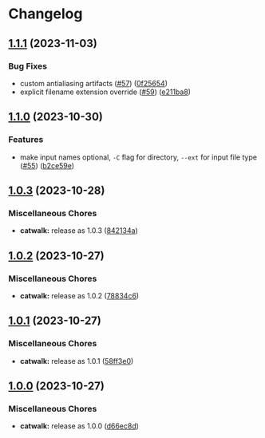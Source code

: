 # Changelog

## [1.1.1](https://github.com/catppuccin/toolbox/compare/catwalk-v1.1.0...catwalk-v1.1.1) (2023-11-03)


### Bug Fixes

* custom antialiasing artifacts ([#57](https://github.com/catppuccin/toolbox/issues/57)) ([0f25654](https://github.com/catppuccin/toolbox/commit/0f256543b404533c3bf05cc9f9862d6ea7aa13ee))
* explicit filename extension override ([#59](https://github.com/catppuccin/toolbox/issues/59)) ([e211ba8](https://github.com/catppuccin/toolbox/commit/e211ba8e9daeb3c0199394ed149bf81799391da8))

## [1.1.0](https://github.com/catppuccin/toolbox/compare/catwalk-v1.0.3...catwalk-v1.1.0) (2023-10-30)


### Features

* make input names optional, `-C` flag for directory, `--ext` for input file type ([#55](https://github.com/catppuccin/toolbox/issues/55)) ([b2ce59e](https://github.com/catppuccin/toolbox/commit/b2ce59e5d607f77ca3135b847c851465933d05e5))

## [1.0.3](https://github.com/catppuccin/toolbox/compare/catwalk-v1.0.2...catwalk-v1.0.3) (2023-10-28)


### Miscellaneous Chores

* **catwalk:** release as 1.0.3 ([842134a](https://github.com/catppuccin/toolbox/commit/842134a483fa8a0fb1a2ca6cdad66a4f760ecafe))

## [1.0.2](https://github.com/catppuccin/toolbox/compare/catwalk-v1.0.1...catwalk-v1.0.2) (2023-10-27)


### Miscellaneous Chores

* **catwalk:** release as 1.0.2 ([78834c6](https://github.com/catppuccin/toolbox/commit/78834c684ae565fc139fc307ad61f106b626e0f5))

## [1.0.1](https://github.com/catppuccin/toolbox/compare/catwalk-v1.0.0...catwalk-v1.0.1) (2023-10-27)


### Miscellaneous Chores

* **catwalk:** release as 1.0.1 ([58ff3e0](https://github.com/catppuccin/toolbox/commit/58ff3e07cc69b51d8a6de6dd710ce1f5634f161a))

## [1.0.0](https://github.com/catppuccin/toolbox/compare/catwalk-v0.1.4...catwalk-v1.0.0) (2023-10-27)


### Miscellaneous Chores

* **catwalk:** release as 1.0.0 ([d66ec8d](https://github.com/catppuccin/toolbox/commit/d66ec8d984887c4d417166d2180bcf249e11a318))
